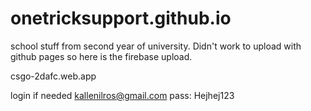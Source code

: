 # onetricksupport.github.io
school stuff from second year of university.
Didn't work to upload with github pages so here is the firebase upload.

csgo-2dafc.web.app

login if needed
kallenilros@gmail.com 
pass: Hejhej123

